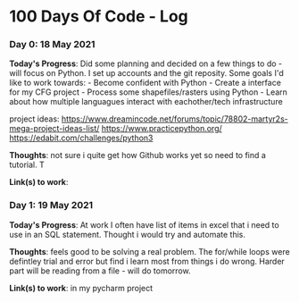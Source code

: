 # 100 Days Of Code - Log


### Day 0: 18 May 2021 

**Today's Progress**: Did some planning and decided on a few things to do - will focus on Python.  I set up accounts and the git reposity. Some goals I'd like to work towards:
      - Become confident with Python
      - Create a interface for my CFG project
      - Process some shapefiles/rasters using Python
      - Learn about how multiple languagues interact with eachother/tech infrastructure


project ideas: https://www.dreamincode.net/forums/topic/78802-martyr2s-mega-project-ideas-list/
           https://www.practicepython.org/
           https://edabit.com/challenges/python3

           
**Thoughts**: not sure i quite get how Github works yet so need to find a tutorial. T

**Link(s) to work**: 


### Day 1: 19 May 2021

**Today's Progress**: At work I often have list of items in excel that i need to use in an SQL statement. Thought i would try and automate this. 


**Thoughts**: feels good to be solving a real problem. The for/while loops were defintley trial and error but find i learn most from things i do wrong. Harder part will be reading from a file - will do tomorrow. 


**Link(s) to work**: in my pycharm project